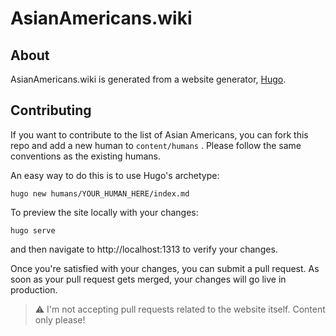 # AsianAmericans.wiki

## About

AsianAmericans.wiki is generated from a website generator,
[Hugo](https://gohugo.io/).

## Contributing

If you want to contribute to the list of Asian Americans, you can fork this repo
and add a new human to `content/humans` . Please follow the same conventions as
the existing humans.

An easy way to do this is to use Hugo's archetype:

```shell
hugo new humans/YOUR_HUMAN_HERE/index.md
```

To preview the site locally with your changes:

```shell
hugo serve
```

and then navigate to http://localhost:1313 to verify your changes.

Once you're satisfied with your changes, you can submit a pull request. As soon
as your pull request gets merged, your changes will go live in production.

> :warning: I'm not accepting pull requests related to the website itself.
> Content only please!
